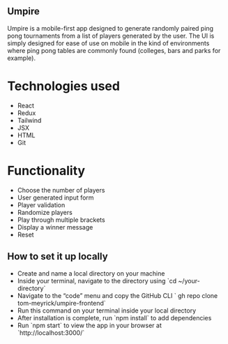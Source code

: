 ## Umpire

Umpire is a mobile-first app designed to generate randomly paired ping pong tournaments from a list of players generated by the user. The UI is simply designed for ease of use on mobile in the kind of environments where ping pong tables are commonly found (colleges, bars and parks for example).  

# Technologies used  

<ul>
<li>React</li>

<li>Redux</li>

<li>Tailwind</li>

<li>JSX</li>

<li>HTML</li> 

<li>Git</li>
</ul>

# Functionality 

<ul>
<li>Choose the number of players</li>

<li>User generated input form</li>

<li>Player validation</li>

<li>Randomize players</li>

<li>Play through multiple brackets</li> 

<li>
Display a winner message </li>

<li>Reset</li>
</ul>

## How to set it up locally 

<ul>
<li>
Create and name a local directory on your machine</li>

<li>
Inside your terminal, navigate to the directory using `cd ~/your-directory`</li>

<li>
Navigate to the “code” menu and copy the GitHub CLI ` gh repo clone tom-meyrick/umpire-frontend`</li>

<li>Run this command on your terminal inside your local directory 
</li>

<li>
After installation is complete, run `npm install` to add dependencies </li> 

<li>
Run `npm start` to view the app in your browser at `http://localhost:3000/` 
</li>

</ul>  


